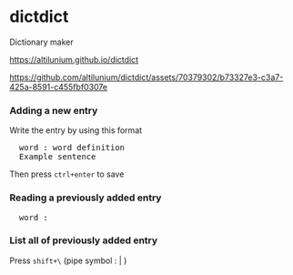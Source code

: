 # dictdict
Dictionary maker

https://altilunium.github.io/dictdict


https://github.com/altilunium/dictdict/assets/70379302/b73327e3-c3a7-425a-8591-c455fbf0307e


### Adding a new entry
Write the entry by using this format
<pre>
  word : word definition
  Example sentence
</pre>
Then press `ctrl+enter` to save

### Reading a previously added entry
<pre>
  word : 
</pre>

### List all of previously added entry
Press `shift+\` (pipe symbol : | )
